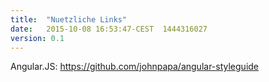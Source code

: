```yaml
---
title:  "Nuetzliche Links"
date:   2015-10-08 16:53:47-CEST  1444316027
version: 0.1
---
```

Angular.JS:
https://github.com/johnpapa/angular-styleguide
